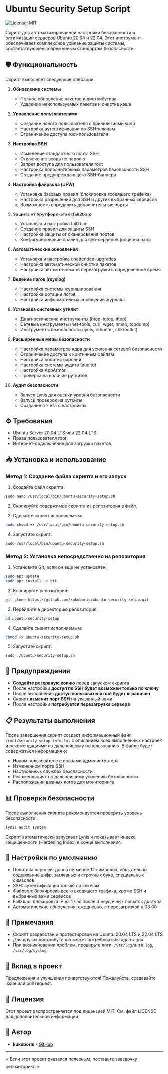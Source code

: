 # Ubuntu Security Setup Script

[![License: MIT](https://img.shields.io/badge/License-MIT-yellow.svg)](https://opensource.org/licenses/MIT)

Скрипт для автоматизированной настройки безопасности и оптимизации серверов Ubuntu 20.04 и 22.04. Этот инструмент обеспечивает комплексное усиление защиты системы, соответствующее современным стандартам безопасности.

## 🛡️ Функциональность

Скрипт выполняет следующие операции:

1. **Обновление системы**
   - Полное обновление пакетов и дистрибутива
   - Удаление неиспользуемых пакетов и очистка кэша

2. **Управление пользователями**
   - Создание нового пользователя с привилегиями sudo
   - Настройка аутентификации по SSH-ключам
   - Ограничение доступа root-пользователя

3. **Настройка SSH**
   - Изменение стандартного порта SSH
   - Отключение входа по паролю
   - Запрет доступа для пользователя root
   - Настройка дополнительных параметров безопасности SSH
   - Создание предупреждающего SSH-баннера

4. **Настройка файрвола (UFW)**
   - Установка базовых правил (блокировка входящего трафика)
   - Настройка разрешений для SSH и других выбранных сервисов
   - Возможность определить дополнительные порты

5. **Защита от брутфорс-атак (fail2ban)**
   - Установка и настройка fail2ban
   - Создание правил для защиты SSH
   - Настройка защиты от сканирования портов
   - Конфигурирование правил для веб-серверов (опционально)

6. **Автоматические обновления**
   - Установка и настройка unattended-upgrades
   - Настройка автоматической очистки пакетов
   - Настройка автоматической перезагрузки в определенное время

7. **Ведение логов (rsyslog)**
   - Настройка системы журналирования
   - Настройка ротации логов
   - Настройка информативных сообщений журнала

8. **Установка системных утилит**
   - Диагностические инструменты (htop, iotop, iftop)
   - Сетевые инструменты (net-tools, curl, wget, nmap, tcpdump)
   - Инструменты безопасности (lynis, rkhunter, chkrootkit)

9. **Расширенные меры безопасности**
   - Настройка параметров ядра для усиления сетевой безопасности
   - Ограничение доступа к критичным файлам
   - Настройка политик паролей
   - Настройка системы аудита (auditd)
   - Настройка AppArmor
   - Проверка на наличие руткитов

10. **Аудит безопасности**
    - Запуск Lynis для оценки уровня безопасности
    - Запуск проверок на руткиты
    - Создание отчета о настройках

## ⚙️ Требования

- Ubuntu Server 20.04 LTS или 22.04 LTS
- Права пользователя root
- Интернет-подключение для загрузки пакетов

## 📥 Установка и использование

### Метод 1: Создание файла скрипта и его запуск

1. Создайте файл скрипта:

```bash
sudo nano /usr/local/bin/ubuntu-security-setup.sh
```

2. Скопируйте содержимое скрипта из репозитория в файл.

3. Сделайте скрипт исполняемым:

```bash
sudo chmod +x /usr/local/bin/ubuntu-security-setup.sh
```

4. Запустите скрипт:

```bash
sudo /usr/local/bin/ubuntu-security-setup.sh
```

### Метод 2: Установка непосредственно из репозитория

1. Установите Git, если он еще не установлен:

```bash
sudo apt update
sudo apt install -y git
```

2. Клонируйте репозиторий:

```bash
git clone https://github.com/kukoboris/ubuntu-security-setup.git
```

3. Перейдите в директорию репозитория:

```bash
cd ubuntu-security-setup
```

4. Сделайте скрипт исполняемым:

```bash
chmod +x ubuntu-security-setup.sh
```

5. Запустите скрипт:

```bash
sudo ./ubuntu-security-setup.sh
```

## 🚨 Предупреждения

- **Создайте резервную копию** перед запуском скрипта
- После настройки **доступ по SSH будет возможен только по ключу**
- После выполнения **доступ пользователя root будет ограничен**
- Скрипт **изменит порт SSH** на указанный вами
- После настройки **потребуется перезагрузка сервера**

## 📋 Результаты выполнения

После завершения скрипт создаст информационный файл `/root/security-setup-info.txt` с описанием всех выполненных настроек и рекомендациями по дальнейшему использованию. В файле будет содержаться информация о:

- Новом пользователе с правами администратора
- Измененном порте SSH
- Настроенных службах безопасности
- Рекомендациях по дальнейшему усилению безопасности
- Расположении важных логов для мониторинга

## 📊 Проверка безопасности

После выполнения скрипта рекомендуется проверить уровень безопасности:

```bash
lynis audit system
```

Скрипт автоматически запускает Lynis и показывает индекс защищенности (Hardening Index) в конце выполнения.

## 🔧 Настройки по умолчанию

- Политика паролей: длина не менее 12 символов, обязательно содержание цифр, заглавных и строчных букв, специальных символов
- SSH: аутентификация только по ключам
- Файрвол: блокировка всего входящего трафика, кроме SSH и выбранных вами сервисов
- Fail2ban: блокировка IP на 1 час после 3 неудачных попыток доступа
- Автоматические обновления: ежедневно, с перезагрузкой в 03:00

## 📝 Примечания

- Скрипт разработан и протестирован на Ubuntu 20.04 LTS и 22.04 LTS
- Для других дистрибутивов может потребоваться адаптация
- При возникновении проблем, проверьте логи: `/var/log/auth.log`, `/var/log/syslog`

## 🤝 Вклад в проект

Предложения и улучшения приветствуются! Пожалуйста, создавайте issue или pull request.

## 📜 Лицензия

Этот проект распространяется под лицензией MIT. См. файл LICENSE для дополнительной информации.

## 👤 Автор

- **kukoboris** - [GitHub](https://github.com/kukoboris)

---

⭐️ Если этот проект оказался полезным, поставьте звездочку репозиторию! ⭐️
